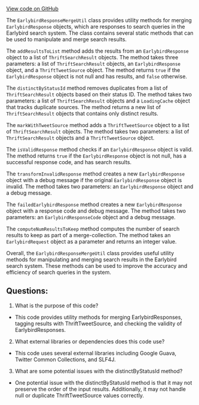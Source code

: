 [View code on GitHub](https://github.com/misbahsy/the-algorithm/src/java/com/twitter/search/common/util/earlybird/EarlybirdResponseMergeUtil.java)

The `EarlybirdResponseMergeUtil` class provides utility methods for merging `EarlybirdResponse` objects, which are responses to search queries in the Earlybird search system. The class contains several static methods that can be used to manipulate and merge search results. 

The `addResultsToList` method adds the results from an `EarlybirdResponse` object to a list of `ThriftSearchResult` objects. The method takes three parameters: a list of `ThriftSearchResult` objects, an `EarlybirdResponse` object, and a `ThriftTweetSource` object. The method returns `true` if the `EarlybirdResponse` object is not null and has results, and `false` otherwise.

The `distinctByStatusId` method removes duplicates from a list of `ThriftSearchResult` objects based on their status ID. The method takes two parameters: a list of `ThriftSearchResult` objects and a `LoadingCache` object that tracks duplicate sources. The method returns a new list of `ThriftSearchResult` objects that contains only distinct results.

The `markWithTweetSource` method adds a `ThriftTweetSource` object to a list of `ThriftSearchResult` objects. The method takes two parameters: a list of `ThriftSearchResult` objects and a `ThriftTweetSource` object.

The `isValidResponse` method checks if an `EarlybirdResponse` object is valid. The method returns `true` if the `EarlybirdResponse` object is not null, has a successful response code, and has search results.

The `transformInvalidResponse` method creates a new `EarlybirdResponse` object with a debug message if the original `EarlybirdResponse` object is invalid. The method takes two parameters: an `EarlybirdResponse` object and a debug message.

The `failedEarlybirdResponse` method creates a new `EarlybirdResponse` object with a response code and debug message. The method takes two parameters: an `EarlybirdResponseCode` object and a debug message.

The `computeNumResultsToKeep` method computes the number of search results to keep as part of a merge-collection. The method takes an `EarlybirdRequest` object as a parameter and returns an integer value.

Overall, the `EarlybirdResponseMergeUtil` class provides useful utility methods for manipulating and merging search results in the Earlybird search system. These methods can be used to improve the accuracy and efficiency of search queries in the system.
## Questions: 
 1. What is the purpose of this code?
- This code provides utility methods for merging EarlybirdResponses, tagging results with ThriftTweetSource, and checking the validity of EarlybirdResponses.

2. What external libraries or dependencies does this code use?
- This code uses several external libraries including Google Guava, Twitter Common Collections, and SLF4J.

3. What are some potential issues with the distinctByStatusId method?
- One potential issue with the distinctByStatusId method is that it may not preserve the order of the input results. Additionally, it may not handle null or duplicate ThriftTweetSource values correctly.